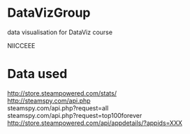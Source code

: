 # DataVizGroup
data visualisation for DataViz course

NIICCEEE

# Data used
http://store.steampowered.com/stats/ <br>
http://steamspy.com/api.php <br>
steamspy.com/api.php?request=all <br>
steamspy.com/api.php?request=top100forever <br>
http://store.steampowered.com/api/appdetails/?appids=XXX
